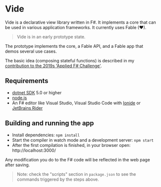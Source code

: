 # Vide

Vide is a declarative view library written in F#. It implements a core that can be used in various application frameworks. It currently uses Fable (❤).

> Vide is in an early prototype state.

The prototype implements the core, a Fable API, and a Fable app that demos several use cases.

The basic idea (composing stateful functions) is described in my [contribution to the 2019s 'Applied F# Challenge'](https://github.com/RonaldSchlenker/applied_fsharp_challenge/blob/master/docs/index.md).

## Requirements

* [dotnet SDK](https://www.microsoft.com/net/download/core) 5.0 or higher
* [node.js](https://nodejs.org)
* An F# editor like Visual Studio, Visual Studio Code with [Ionide](http://ionide.io/) or [JetBrains Rider](https://www.jetbrains.com/rider/)

## Building and running the app

* Install dependencies: `npm install`
* Start the compiler in watch mode and a development server: `npm start`
* After the first compilation is finished, in your browser open: http://localhost:3000/

Any modification you do to the F# code will be reflected in the web page after saving.

> Note: check the "scripts" section in `package.json` to see the commands triggered by the steps above.
